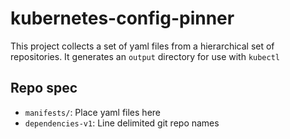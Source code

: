 # kubernetes-config-pinner

This project collects a set of yaml files from a hierarchical set of repositories.
It generates an `output` directory for use with `kubectl`

## Repo spec
* `manifests/`: Place yaml files here
* `dependencies-v1`: Line delimited git repo names
